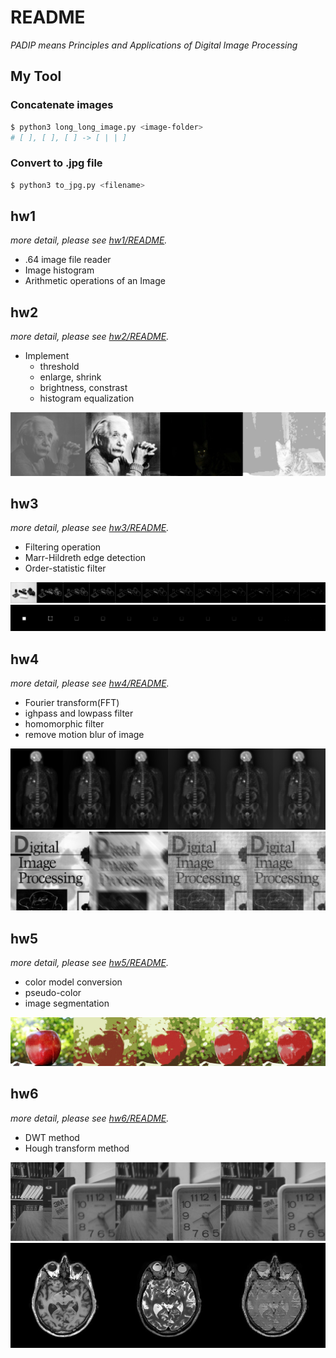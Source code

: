 # README  
*PADIP means Principles and Applications of Digital Image Processing*

## My Tool  
### Concatenate images  
```sh
$ python3 long_long_image.py <image-folder>
# [ ], [ ], [ ] -> [ | | ]
```
### Convert to .jpg file  
```sh
$ python3 to_jpg.py <filename>
```

## hw1  
*more detail, please see [hw1/README](C1HW01-2018/README.md).*
* .64 image file reader
* Image histogram
* Arithmetic operations of an Image

## hw2  
*more detail, please see [hw2/README](C1HW02-2018/README.md).*
* Implement
  * threshold
  * enlarge, shrink
  * brightness, constrast
  * histogram equalization

![](./C1HW02-2018/imgs/1_2_hq.jpg)

## hw3  
*more detail, please see [hw3/README](C1HW03-2018/README.md).*
* Filtering operation
* Marr-Hildreth edge detection
* Order-statistic filter

![](./C1HW03-2018/imgs/2_diff_threshold_0000_4000.jpg)
![](./C1HW03-2018/imgs/3_diff_threshold_0000_4000.jpg)

## hw4  
*more detail, please see [hw4/README](C1HW04-2018/README.md).*
* Fourier transform(FFT)
* ighpass and lowpass filter
* homomorphic filter
* remove motion blur of image

![](./C1HW04-2018/imgs/2_diff_d.jpg)
![](./C1HW04-2018/imgs/ab_005.jpg)

## hw5  
*more detail, please see [hw5/README](C1HW05-2018/README.md).*
* color model conversion
* pseudo-color
* image segmentation

![](./C1HW05-2018/imgs/5_is.jpg)

## hw6  
*more detail, please see [hw6/README](C1HW06-2018/README.md).*
* DWT method
* Hough transform method

![](./C1HW06-2018/imgs/clock.jpg)
![](./C1HW06-2018/imgs/MRI.jpg)